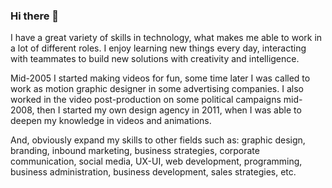 ### Hi there 👋

I have a great variety of skills in technology, what makes me able to work in a lot of different roles. I enjoy learning new things every day, interacting with teammates to build new solutions with creativity and intelligence.

Mid-2005 I started making videos for fun, some time later I was called to work as motion graphic designer in some advertising companies. I also worked in the video post-production on some political campaigns mid-2008, then I started my own design agency in 2011, when I was able to deepen my knowledge in videos and animations.

And, obviously expand my skills to other fields such as: graphic design, branding, inbound marketing, business strategies, corporate communication, social media, UX-UI, web development, programming, business administration, business development, sales strategies, etc.
